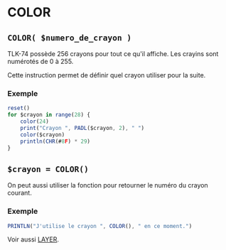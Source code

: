 # COLOR

## `COLOR( $numero_de_crayon )`

TLK-74 possède 256 crayons pour tout ce qu'il affiche.
Les crayins sont numérotés de 0 à 255.

Cette instruction permet de définir quel crayon utiliser pour la suite.

### Exemple

```ts
reset()
for $crayon in range(28) {
    color(24)
    print("Crayon ", PADL($crayon, 2), " ")
    color($crayon)
    println(CHR(#8F) * 29)
}
```

## `$crayon = COLOR()`

On peut aussi utiliser la fonction pour retourner le numéro du crayon courant.

### Exemple

```ts
PRINTLN("J'utilise le crayon ", COLOR(), " en ce moment.")
```

Voir aussi [LAYER](LAYER).
